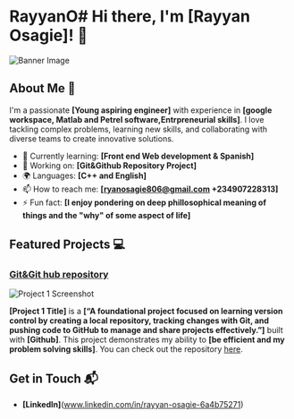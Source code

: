 # RayyanO# Hi there, I'm [Rayyan Osagie]! 👋

![Banner Image](https://drive.google.com/file/d/1YyqNnelKUpkPxvTA2Xkkp0lfa7oFMfn2/view?usp=sharing)

## About Me 🚀

I'm a passionate **[Young aspiring engineer]** with experience in **[google workspace, Matlab and Petrel software,Entrpreneurial skills]**. I love tackling complex problems, learning new skills, and collaborating with diverse teams to create innovative solutions.

- 🌱 Currently learning: **[Front end Web development & Spanish]**
- 🔭 Working on: **[Git&Github Repository Project]**
- 🌍 Languages: **[C++ and English]**
- 📫 How to reach me: **[ryanosagie806@gmail.com +234907228313]**
- ⚡ Fun fact: **[I enjoy pondering on deep phillosophical meaning of things and the "why" of some  aspect of life]**



## Featured Projects 💻

### [Git&Git hub repository](https://github.com/ryanosagie806-dev/-LocalRepoProject)

![Project 1 Screenshot](https://drive.google.com/file/d/1rsNcZLwZvcg4d0-vpg4LM_YdOkTTFqDv/view?usp=sharing)

**[Project 1 Title]** is a **[“A foundational project focused on learning version control by creating a local repository, tracking changes with Git, and pushing code to GitHub to manage and share projects effectively.”]** built with **[Github]**. This project demonstrates my ability to **[be efficient and my problem solving skills]**. You can check out the repository [here](https://github.com/ryanosagie806-dev/-LocalRepoProject).


## Get in Touch 📬

- **[LinkedIn]**(www.linkedin.com/in/rayyan-osagie-6a4b75271)



